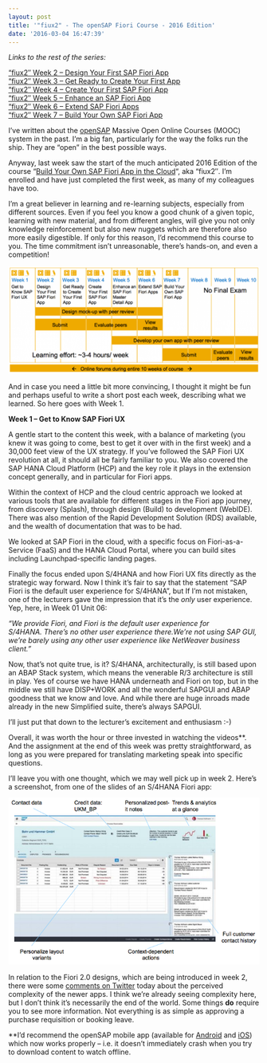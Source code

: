 ```yaml
---
layout: post
title: '"fiux2" - The openSAP Fiori Course - 2016 Edition'
date: '2016-03-04 16:47:39'
---
```



*Links to the rest of the series:*

[“fiux2″ Week 2 – Design Your First SAP Fiori App  
](/2016/03/08/fiux2-week-2-design-your-first-sap-fiori-app/)
[“fiux2″ Week 3 – Get Ready to Create Your First App  
](/2016/03/17/fiux2-week-3-get-ready-to-create-your-first-app/) [“fiux2″ Week 4 – Create Your First SAP Fiori App  
](/undefined/) [“fiux2″ Week 5 – Enhance an SAP Fiori App  
](/2016/03/31/fiux2-week-5-enhance-an-sap-fiori-master-detail-app/) [“fiux2″ Week 6 – Extend SAP Fiori Apps](/2016/04/05/fiux2-week-6-extend-sap-fiori-apps/)  
[“fiux2″ Week 7 – Build Your Own SAP Fiori App](/2016/04/10/fiux2-week-7-build-your-own-sap-fiori-app/)

I’ve written about the [openSAP](http://open.sap.com) Massive Open Online Courses (MOOC) system in the past. I’m a big fan, particularly for the way the folks run the ship. They are “open” in the best possible ways.

Anyway, last week saw the start of the much anticipated 2016 Edition of the course “[Build Your Own SAP Fiori App in the Cloud](https://open.sap.com/courses/fiux2)“, aka “fiux2″. I’m enrolled and have just completed the first week, as many of my colleagues have too.

I’m a great believer in learning and re-learning subjects, especially from different sources. Even if you feel you know a good chunk of a given topic, learning with new material, and from different angles, will give you not only knowledge reinforcement but also new nuggets which are therefore also more easily digestible. If only for this reason, I’d recommend this course to you. The time commitment isn’t unreasonable, there’s hands-on, and even a competition!

[![](/content/images/2016/03/Screen-Shot-2016-03-04-at-16.42.23-1024x440.png)](/content/images/2016/03/Screen-Shot-2016-03-04-at-16.42.23.png)

And in case you need a little bit more convincing, I thought it might be fun and perhaps useful to write a short post each week, describing what we learned. So here goes with Week 1.

**Week 1 – Get to Know SAP Fiori UX**

A gentle start to the content this week, with a balance of marketing (you knew it was going to come, best to get it over with in the first week) and a 30,000 feet view of the UX strategy. If you’ve followed the SAP Fiori UX revolution at all, it should all be fairly familiar to you. We also covered the SAP HANA Cloud Platform (HCP) and the key role it plays in the extension concept generally, and in particular for Fiori apps.

Within the context of HCP and the cloud centric approach we looked at various tools that are available for different stages in the Fiori app journey, from discovery (Splash), through design (Build) to development (WebIDE). There was also mention of the Rapid Development Solution (RDS) available, and the wealth of documentation that was to be had.

We looked at SAP Fiori in the cloud, with a specific focus on Fiori-as-a-Service (FaaS) and the HANA Cloud Portal, where you can build sites including Launchpad-specific landing pages.

Finally the focus ended upon S/4HANA and how Fiori UX fits directly as the strategic way forward. Now I think it’s fair to say that the statement “SAP Fiori is the default user experience for S/4HANA”, but If I’m not mistaken, one of the lecturers gave the impression that it’s the *only* user experience. Yep, here, in Week 01 Unit 06:

*“We provide Fiori, and Fiori is the default user experience for S/4HANA. There’s no other user experience there.We’re not using SAP GUI, we’re barely using any other user experience like NetWeaver business client.”*

Now, that’s not quite true, is it? S/4HANA, architecturally, is still based upon an ABAP Stack system, which means the venerable R/3 architecture is still in play. Yes of course we have HANA underneath and Fiori on top, but in the middle we still have DISP+WORK and all the wonderful SAPGUI and ABAP goodness that we know and love. And while there are huge inroads made already in the new Simplified suite, there’s always SAPGUI.

I’ll just put that down to the lecturer’s excitement and enthusiasm :-)

Overall, it was worth the hour or three invested in watching the videos**. And the assignment at the end of this week was pretty straightforward, as long as you were prepared for translating marketing speak into specific questions.

I’ll leave you with one thought, which we may well pick up in week 2. Here’s a screenshot, from one of the slides of an S/4HANA Fiori app:

[![](/content/images/2016/03/Screen-Shot-2016-03-04-at-16.29.35.png)](/content/images/2016/03/Screen-Shot-2016-03-04-at-16.29.35.png)

In relation to the Fiori 2.0 designs, which are being introduced in week 2, there were some [comments on Twitter](https://twitter.com/fredverheul/status/705489908769619968) today about the perceived complexity of the newer apps. I think we’re already seeing complexity here, but I don’t think it’s necessarily the end of the world. Some things **do** require you to see more information. Not everything is as simple as approving a purchase requisition or booking leave.

**I’d recommend the openSAP mobile app (available for [Android](https://play.google.com/store/apps/details?id=de.xikolo.opensap&hl=en) and [iOS](https://itunes.apple.com/us/app/opensap/id834570899?mt=8)) which now works properly – i.e. it doesn’t immediately crash when you try to download content to watch offline.

 

 


